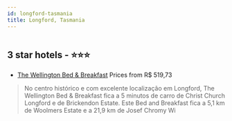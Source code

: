```yaml
---
id: longford-tasmania
title: Longford, Tasmania
---
```


<center><img src="https://i.travelapi.com/hotels/23000000/22770000/22763200/22763130/ca87475b_z.jpg" alt="" /></center>


##  3 star hotels - ⭐️⭐️⭐️

-    [The Wellington Bed & Breakfast](https://www.hurb.com/br/aud/https://www.hurb.com/br/hotels/longford/the-wellington-bed-breakfast-HT-K675?cmp=18055) Prices from R$ 519,73
   > No centro histórico e com excelente localização em Longford, The Wellington Bed & Breakfast fica a 5 minutos de carro de Christ Church Longford e de Brickendon Estate.  Este Bed and Breakfast fica a 5,1 km de Woolmers Estate e a 21,9 km de Josef Chromy Wi
